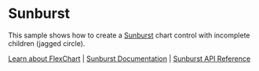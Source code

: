 Sunburst
========

This sample shows how to create a [Sunburst](https://www.grapecity.com/wijmo/api/classes/wijmo_chart_hierarchical.sunburst.html) chart control with incomplete children (jagged circle).

[Learn about FlexChart](https://www.grapecity.com/wijmo-flexchart) | [Sunburst Documentation](https://www.grapecity.com/wijmo/docs/Topics/Chart/Advanced/SpecialCharts/Sunburst) | [Sunburst API Reference](https://www.grapecity.com/wijmo/api/classes/wijmo_chart_hierarchical.sunburst.html)